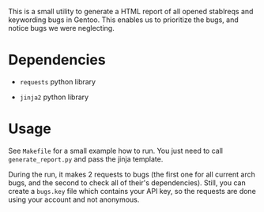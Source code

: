This is a small utility to generate a HTML report of all opened stablreqs and
keywording bugs in Gentoo. This enables us to prioritize the bugs, and notice
bugs we were neglecting.

# Dependencies

- `requests` python library

- `jinja2` python library

# Usage

See `Makefile` for a small example how to run. You just need to call
`generate_report.py` and pass the jinja template.

During the run, it makes 2 requests to bugs (the first one for all current arch
bugs, and the second to check all of their's dependencies). Still, you can
create a `bugs.key` file which contains your API key, so the requests are done
using your account and not anonymous.
